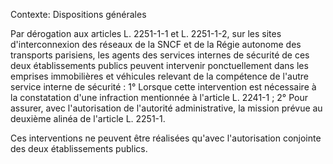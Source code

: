 Contexte: Dispositions générales

Par dérogation aux articles L. 2251-1-1 et L. 2251-1-2, sur les sites d'interconnexion des réseaux de la SNCF et de la Régie autonome des transports parisiens, les agents des services internes de sécurité de ces deux établissements publics peuvent intervenir ponctuellement dans les emprises immobilières et véhicules relevant de la compétence de l'autre service interne de sécurité : 1° Lorsque cette intervention est nécessaire à la constatation d'une infraction mentionnée à l'article L. 2241-1 ; 2° Pour assurer, avec l'autorisation de l'autorité administrative, la mission prévue au deuxième alinéa de l'article L. 2251-1.

Ces interventions ne peuvent être réalisées qu'avec l'autorisation conjointe des deux établissements publics.